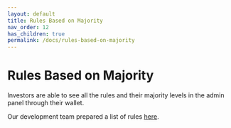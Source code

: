 ```yaml
---
layout: default
title: Rules Based on Majority
nav_order: 12
has_children: true
permalink: /docs/rules-based-on-majority
---
```

# Rules Based on Majority

Investors are able to see all the rules and their majority levels in the admin panel through their wallet. 

Our development team prepared a list of rules [here](https://docs.google.com/spreadsheets/d/140XUJFVpzl3ivs_DWSkhj17tI0RPW2m-cPHqyCuQKwY/edit?usp=sharing). 
